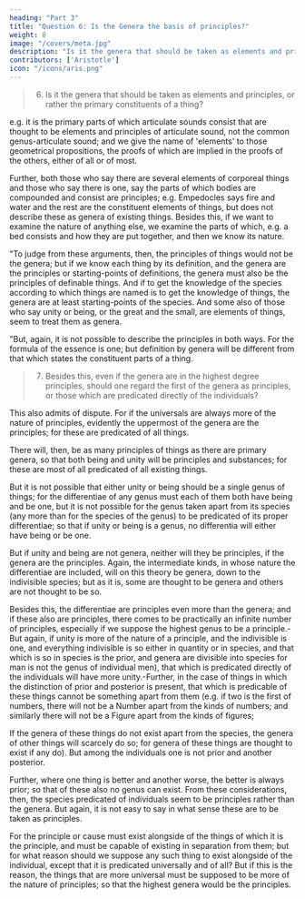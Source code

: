 ```yaml
---
heading: "Part 3"
title: "Question 6: Is the Genera the basis of principles?"
weight: 8
image: "/covers/meta.jpg"
description: "Is it the genera that should be taken as elements and principles, or rather the primary constituents of a thing?"
contributors: ['Aristotle']
icon: "/icons/aris.png"
---
```




> 6. Is it the genera that should be taken as elements and principles, or rather the primary constituents of a thing?

e.g. it is the primary parts of which articulate sounds consist that are thought to be elements and principles of articulate sound, not the common genus-articulate sound; and we give the name of 'elements' to those geometrical propositions, the proofs of which are implied in the proofs of the others, either of all or of most. 

Further, both those who say there are several elements of corporeal things and those who say there is one, say the parts of which bodies are compounded and consist are principles; e.g. Empedocles says fire and water and the rest are the constituent elements of things, but does not describe these as genera of existing things. Besides this, if we want to examine the nature of anything else, we examine the parts of which, e.g. a bed consists and how they are put together, and then we know its nature.

"To judge from these arguments, then, the principles of things would not be the genera; but if we know each thing by its definition, and the genera are the principles or starting-points of definitions, the genera must also be the principles of definable things. And if to get the knowledge of the species according to which things are named is to get the knowledge of things, the genera are at least starting-points of the species. And some also of those who say unity or being, or the great and the small, are elements of things, seem to treat them as genera.

"But, again, it is not possible to describe the principles in both ways. For the formula of the essence is one; but definition by genera will be different from that which states the constituent parts of a thing.


> 7. Besides this, even if the genera are in the highest degree principles, should one regard the first of the genera as principles, or those which are predicated directly of the individuals? 

This also admits of dispute. For if the universals are always more of the nature of principles, evidently the uppermost of the genera are the principles; for these are predicated of all things. 

There will, then, be as many principles of things as there are primary genera, so that both being and unity will be principles and substances; for these are most of all predicated of all existing things. 

But it is not possible that either unity or being should be a single genus of things; for the differentiae of any genus must each of them both have being and be one, but it is not possible for the genus taken apart from its species (any more than for the species of the genus) to be predicated of its proper differentiae; so that if unity or being is a genus, no differentia will either have being or be one. 

But if unity and being are not genera, neither will they be principles, if the genera are the principles. Again, the intermediate kinds, in whose nature the differentiae are included, will on this theory be genera, down to the indivisible species; but as it is, some are thought to be genera and others are not thought to be so. 

Besides this, the differentiae are principles even more than the genera; and if these also are principles, there comes to be practically an infinite number of principles, especially if we suppose the highest genus to be a principle.-But again, if unity is more of the nature of a principle, and the indivisible is one, and everything indivisible is so either in quantity or in species, and that which is so in species is the prior, and genera are divisible into species for man is not the genus of individual men), that which is predicated directly of the individuals will have more unity.-Further, in the case of things in which the distinction of prior and posterior is present, that which is predicable of these things cannot be something apart from them (e.g. if two is the first of numbers, there will not be a Number apart from the kinds of numbers; and similarly there will not be a Figure apart from the kinds of figures; 

If the genera of these things do not exist apart from the species, the genera of other things will scarcely do so; for genera of these things are thought to exist if any do). But among the individuals one is not prior and another posterior. 

Further, where one thing is better and another worse, the better is always prior; so that of these also no genus can exist. From these considerations, then, the species predicated of individuals seem to be principles rather than the genera. But again, it is not easy to say in what sense these are to be taken as principles.

For the principle or cause must exist alongside of the things of which it is the principle, and must be capable of existing in separation from them; but for what reason should we suppose any such thing to exist alongside of the individual, except that it is predicated universally and of all? But if this is the reason, the things that are more universal must be supposed to be more of the nature of principles; so that the highest genera would be the principles.

